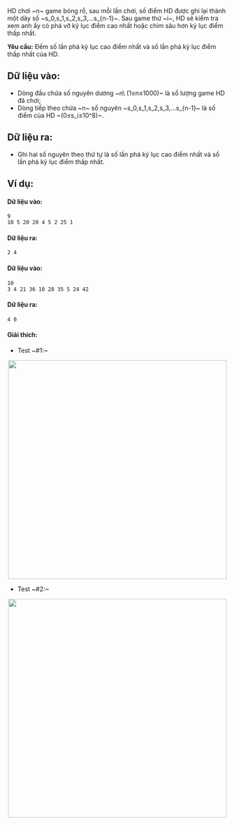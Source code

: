 HD chơi ~n~ game bóng rổ, sau mỗi lần chơi, số điểm HD được ghi lại thành một dãy số ~s_0,s_1,s_2,s_3,…s_{n-1}~. Sau game thứ ~i~, HD sẽ kiểm tra xem anh ấy có phá vỡ kỷ lục điểm cao nhất hoặc chìm sâu hơn kỷ lục điểm thấp nhất.

**Yêu cầu:** Đếm số lần phá kỷ lục cao điểm nhất và số lần phá kỷ lục điểm thấp nhất của HD.

## Dữ liệu vào:
- Dòng đầu chứa số nguyên dương ~n\ (1≤n≤1000)~ là số lượng game HD đã chơi;
- Dòng tiếp theo chứa ~n~ số nguyên ~s_0,s_1,s_2,s_3,…s_{n-1}~ là số điểm của HD ~(0≤s_i≤10^8)~.

## Dữ liệu ra:
- Ghi hai số nguyên theo thứ tự là số lần phá kỷ lục cao điểm nhất và số lần phá kỷ lục điểm thấp nhất.

## Ví dụ: 
#### Dữ liệu vào:
```
9
10 5 20 20 4 5 2 25 1
```

#### Dữ liệu ra:
```
2 4
```

#### Dữ liệu vào:
```
10
3 4 21 36 10 28 35 5 24 42
```

#### Dữ liệu ra:
```
4 0
```

#### Giải thích:
- Test ~\#1:~
<center><img src="/images/problems/216/BREAKING1.png" width="500px" /></center>

- Test ~\#2:~
<center><img src="/images/problems/216/BREAKING2.png" width="500px" /></center>